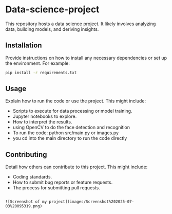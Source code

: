 # Data-science-project

This repository hosts a data science project. It likely involves analyzing data, building models, and deriving insights.

## Installation

Provide instructions on how to install any necessary dependencies or set up the environment. For example:

```bash
pip install -r requirements.txt
```

## Usage

Explain how to run the code or use the project. This might include:

- Scripts to execute for data processing or model training.
- Jupyter notebooks to explore.
- How to interpret the results.
- using OpenCV to do the face detection and recognition
- To run the code: python src/main.py or images.py
- you cd into the main directory to run the code directly

## Contributing

Detail how others can contribute to this project. This might include:

- Coding standards.
- How to submit bug reports or feature requests.
- The process for submitting pull requests.
```

![Screenshot of my project](images/Screenshot%202025-07-03%20095319.png)